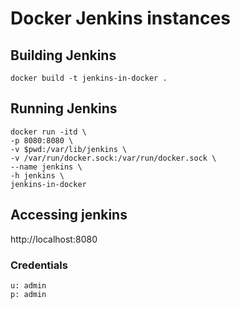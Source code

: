 # Docker Jenkins instances
## Building Jenkins
```
docker build -t jenkins-in-docker .
```
## Running Jenkins
```
docker run -itd \
-p 8080:8080 \
-v $pwd:/var/lib/jenkins \
-v /var/run/docker.sock:/var/run/docker.sock \
--name jenkins \
-h jenkins \
jenkins-in-docker
```
## Accessing jenkins

http://localhost:8080

### Credentials
```
u: admin
p: admin
```
